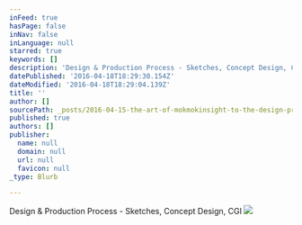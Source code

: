 ```yaml
---
inFeed: true
hasPage: false
inNav: false
inLanguage: null
starred: true
keywords: []
description: 'Design & Production Process - Sketches, Concept Design, CGI'
datePublished: '2016-04-18T18:29:30.154Z'
dateModified: '2016-04-18T18:29:04.139Z'
title: ''
author: []
sourcePath: _posts/2016-04-15-the-art-of-mokmokinsight-to-the-design-process-of-mokmok.md
published: true
authors: []
publisher:
  name: null
  domain: null
  url: null
  favicon: null
_type: Blurb

---
```

Design & Production Process - Sketches, Concept Design, CGI
![](https://the-grid-user-content.s3-us-west-2.amazonaws.com/570aab0a-23ed-4851-aaf9-5486c938d536.jpg)